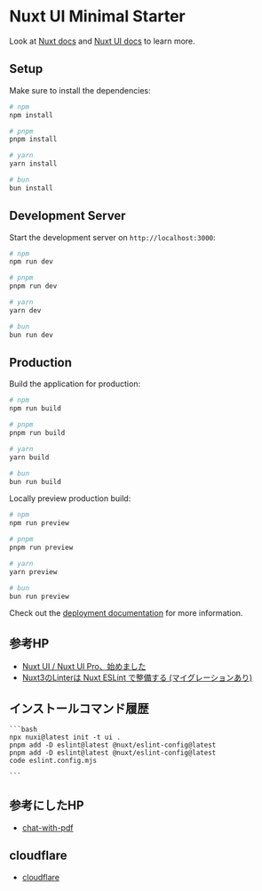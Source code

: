 # Nuxt UI Minimal Starter

Look at [Nuxt docs](https://nuxt.com/docs/getting-started/introduction) and [Nuxt UI docs](https://ui.nuxt.com) to learn more.

## Setup

Make sure to install the dependencies:

```bash
# npm
npm install

# pnpm
pnpm install

# yarn
yarn install

# bun
bun install
```

## Development Server

Start the development server on `http://localhost:3000`:

```bash
# npm
npm run dev

# pnpm
pnpm run dev

# yarn
yarn dev

# bun
bun run dev
```

## Production

Build the application for production:

```bash
# npm
npm run build

# pnpm
pnpm run build

# yarn
yarn build

# bun
bun run build
```

Locally preview production build:

```bash
# npm
npm run preview

# pnpm
pnpm run preview

# yarn
yarn preview

# bun
bun run preview
```

Check out the [deployment documentation](https://nuxt.com/docs/getting-started/deployment) for more information.


## 参考HP

- [Nuxt UI / Nuxt UI Pro、始めました](https://zenn.dev/comm_vue_nuxt/articles/setup-nuxt-ui-and-nuxt-ui-pro)
- [Nuxt3のLinterは Nuxt ESLint で整備する (マイグレーションあり)](https://zenn.dev/comm_vue_nuxt/articles/setup-nuxt-eslint)

## インストールコマンド履歴

    ```bash
    npx nuxi@latest init -t ui .
    pnpm add -D eslint@latest @nuxt/eslint-config@latest
    pnpm add -D eslint@latest @nuxt/eslint-config@latest
    code eslint.config.mjs
    
    ```

## 参考にしたHP

- [chat-with-pdf](https://github.com/RihanArfan/chat-with-pdf)

## cloudflare

- [cloudflare](https://dash.cloudflare.com/31eab2293f88d3a6c519605ec967d7f9/home)
    
